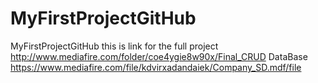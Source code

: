 # MyFirstProjectGitHub
MyFirstProjectGitHub
this is link for the full project
http://www.mediafire.com/folder/coe4ygie8w90x/Final_CRUD
DataBase
https://www.mediafire.com/file/kdvirxadandaiek/Company_SD.mdf/file
